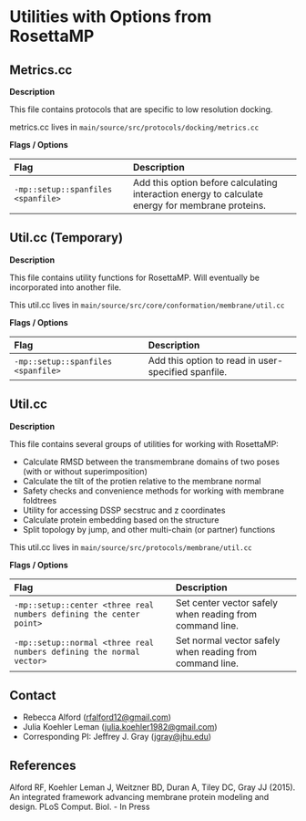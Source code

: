 # Utilities with Options from RosettaMP

## Metrics.cc

**Description**

This file contains protocols that are specific to low resolution docking.

metrics.cc lives in `main/source/src/protocols/docking/metrics.cc`

**Flags / Options**

|**Flag**|**Description**|
|:-------|:--------------|
|`-mp::setup::spanfiles <spanfile>` | Add this option before calculating interaction energy to calculate energy for membrane proteins. |

## Util.cc (Temporary) 

**Description**

This file contains utility functions for RosettaMP. Will eventually be incorporated into another file. 

This util.cc lives in `main/source/src/core/conformation/membrane/util.cc`

**Flags / Options**

|**Flag**|**Description**|
|:-------|:--------------|
|`-mp::setup::spanfiles <spanfile>` | Add this option to read in user-specified spanfile. |

## Util.cc

**Description**

This file contains several groups of utilities for working with RosettaMP:

- Calculate RMSD between the transmembrane domains of two poses (with or without superimposition)
- Calculate the tilt of the protien relative to the membrane normal
- Safety checks and convenience methods for working with membrane foldtrees
- Utility for accessing DSSP secstruc and z coordinates
- Calculate protein embedding based on the structure
- Split topology by jump, and other multi-chain (or partner) functions

This util.cc lives in `main/source/src/protocols/membrane/util.cc`

**Flags / Options**

|**Flag**|**Description**|
|:-------|:--------------|
|`-mp::setup::center <three real numbers defining the center point>` | Set center vector safely when reading from command line. |
|`-mp::setup::normal <three real numbers defining the normal vector>` | Set normal vector safely when reading from command line. |

## Contact

- Rebecca Alford ([rfalford12@gmail.com](rfalford12@gmail.com))
- Julia Koehler Leman ([julia.koehler1982@gmail.com](julia.koehler1982@gmail.com))
- Corresponding PI: Jeffrey J. Gray ([jgray@jhu.edu](jgray@jhu.edu))

## References

Alford RF, Koehler Leman J, Weitzner BD, Duran A, Tiley DC, Gray JJ (2015). An integrated framework advancing membrane protein modeling and design. PLoS Comput. Biol. - In Press

